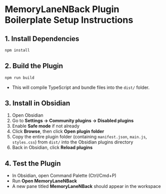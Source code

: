 # MemoryLaneNBack Plugin Boilerplate Setup Instructions

## 1. Install Dependencies

```bash
npm install
```

## 2. Build the Plugin

```bash
npm run build
```

- This will compile TypeScript and bundle files into the `dist/` folder.

## 3. Install in Obsidian

1. Open Obsidian
2. Go to **Settings → Community plugins → Disabled plugins**
3. Enable **Safe mode** if not already
4. Click **Browse**, then click **Open plugin folder**
5. Copy the entire plugin folder (containing `manifest.json`, `main.js`, `styles.css`) from `dist/` into the Obsidian plugins directory
6. Back in Obsidian, click **Reload plugins**

## 4. Test the Plugin

- In Obsidian, open Command Palette (Ctrl/Cmd+P)
- Run **Open MemoryLaneNBack**
- A new pane titled **MemoryLaneNBack** should appear in the workspace
